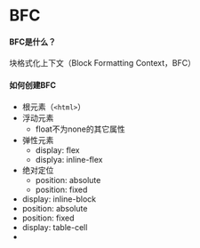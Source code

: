 # BFC

#### BFC是什么？

块格式化上下文（Block Formatting Context，BFC）

#### 如何创建BFC
- 根元素（```<html>```）
- 浮动元素
  - float不为none的其它属性
- 弹性元素
  - display: flex
  - displya: inline-flex
- 绝对定位
  - position: absolute 
  - position: fixed
- display: inline-block
- position: absolute
- position: fixed
- display: table-cell
- 